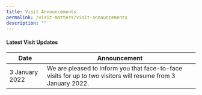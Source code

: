 ```yaml
---
title: Visit Announcements
permalink: /visit-matters/visit-announcements
description: ""
---
```



#### **Latest Visit Updates**

| **Date** | **Announcement** | 
| -------- | -------- | 
|3 January 2022|   We are pleased to inform you that face-to-face visits for up to two visitors will resume from 3 January 2022.   | 

